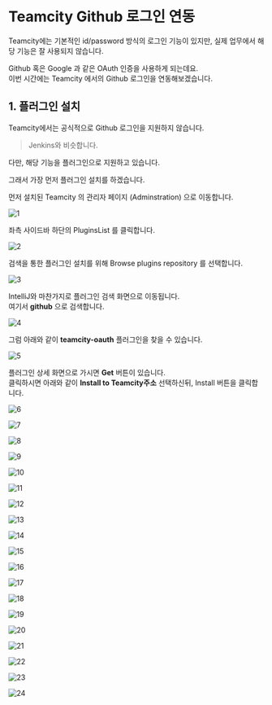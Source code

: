 # Teamcity Github 로그인 연동

Teamcity에는 기본적인 id/password 방식의 로그인 기능이 있지만, 실제 업무에서 해당 기능은 잘 사용되지 않습니다.  
  
Github 혹은 Google 과 같은 OAuth 인증을 사용하게 되는데요.  
이번 시간에는 Teamcity 에서의 Github 로그인을 연동해보겠습니다.  

## 1. 플러그인 설치

Teamcity에서는 공식적으로 Github 로그인을 지원하지 않습니다.  

> Jenkins와 비슷합니다.

다만, 해당 기능을 플러그인으로 지원하고 있습니다.  
  
그래서 가장 먼저 플러그인 설치를 하겠습니다.  
  
먼저 설치된 Teamcity 의 관리자 페이지 (Adminstration) 으로 이동합니다.

![1](./images/1.png)

좌측 사이드바 하단의 PluginsList 를 클릭합니다.

![2](./images/2.png)

검색을 통한 플러그인 설치를 위해 Browse plugins repository 를 선택합니다.

![3](./images/3.png)

IntelliJ와 마찬가지로 플러그인 검색 화면으로 이동됩니다.  
여기서 **github** 으로 검색합니다.

![4](./images/4.png)

그럼 아래와 같이 **teamcity-oauth** 플러그인을 찾을 수 있습니다.

![5](./images/5.png)

플러그인 상세 화면으로 가시면 **Get** 버튼이 있습니다.  
클릭하시면 아래와 같이 **Install to Teamcity주소** 선택하신뒤, Install 버튼을 클릭합니다.  

![6](./images/6.png)

![7](./images/7.png)

![8](./images/8.png)

![9](./images/9.png)

![10](./images/10.png)

![11](./images/11.png)

![12](./images/12.png)

![13](./images/13.png)

![14](./images/14.png)

![15](./images/15.png)

![16](./images/16.png)

![17](./images/17.png)

![18](./images/18.png)

![19](./images/19.png)

![20](./images/20.png)

![21](./images/21.png)

![22](./images/22.png)

![23](./images/23.png)

![24](./images/24.png)